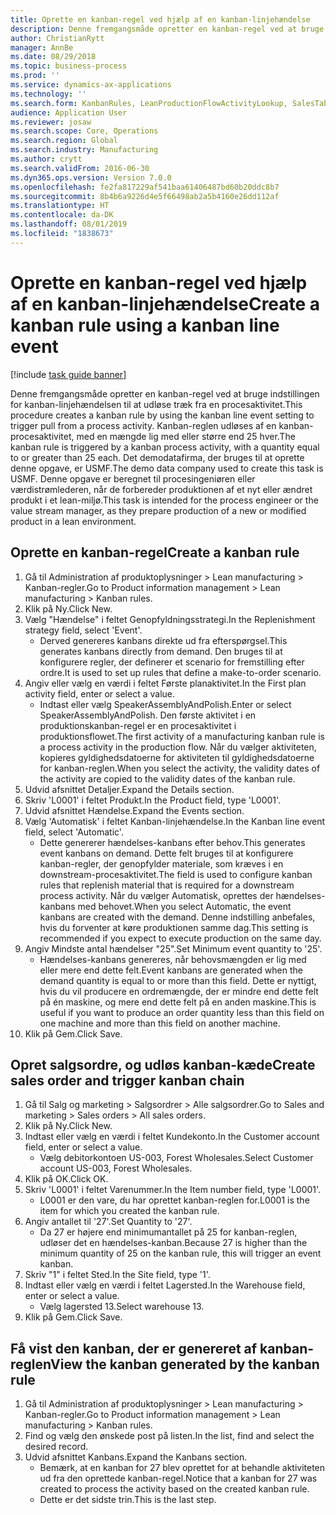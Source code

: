 ```yaml
---
title: Oprette en kanban-regel ved hjælp af en kanban-linjehændelse
description: Denne fremgangsmåde opretter en kanban-regel ved at bruge indstillingen for kanban-linjehændelsen til at udløse træk fra en procesaktivitet.
author: ChristianRytt
manager: AnnBe
ms.date: 08/29/2018
ms.topic: business-process
ms.prod: ''
ms.service: dynamics-ax-applications
ms.technology: ''
ms.search.form: KanbanRules, LeanProductionFlowActivityLookup, SalesTableListPage, SalesCreateOrder, SalesTable
audience: Application User
ms.reviewer: josaw
ms.search.scope: Core, Operations
ms.search.region: Global
ms.search.industry: Manufacturing
ms.author: crytt
ms.search.validFrom: 2016-06-30
ms.dyn365.ops.version: Version 7.0.0
ms.openlocfilehash: fe2fa817229af541baa61406487bd60b20ddc8b7
ms.sourcegitcommit: 8b4b6a9226d4e5f66498ab2a5b4160e26dd112af
ms.translationtype: HT
ms.contentlocale: da-DK
ms.lasthandoff: 08/01/2019
ms.locfileid: "1838673"
---
```

# <a name="create-a-kanban-rule-using-a-kanban-line-event"></a><span data-ttu-id="12a12-103">Oprette en kanban-regel ved hjælp af en kanban-linjehændelse</span><span class="sxs-lookup"><span data-stu-id="12a12-103">Create a kanban rule using a kanban line event</span></span>

[!include [task guide banner](../../includes/task-guide-banner.md)]

<span data-ttu-id="12a12-104">Denne fremgangsmåde opretter en kanban-regel ved at bruge indstillingen for kanban-linjehændelsen til at udløse træk fra en procesaktivitet.</span><span class="sxs-lookup"><span data-stu-id="12a12-104">This procedure creates a kanban rule by using the kanban line event setting to trigger pull from a process activity.</span></span> <span data-ttu-id="12a12-105">Kanban-reglen udløses af en kanban-procesaktivitet, med en mængde lig med eller større end 25 hver.</span><span class="sxs-lookup"><span data-stu-id="12a12-105">The kanban rule is triggered by a kanban process activity, with a quantity equal to or greater than 25 each.</span></span> <span data-ttu-id="12a12-106">Det demodatafirma, der bruges til at oprette denne opgave, er USMF.</span><span class="sxs-lookup"><span data-stu-id="12a12-106">The demo data company used to create this task is USMF.</span></span> <span data-ttu-id="12a12-107">Denne opgave er beregnet til procesingeniøren eller værdistrømlederen, når de forbereder produktionen af et nyt eller ændret produkt i et lean-miljø.</span><span class="sxs-lookup"><span data-stu-id="12a12-107">This task is intended for the process engineer or the value stream manager, as they prepare production of a new or modified product in a lean environment.</span></span>


## <a name="create-a-kanban-rule"></a><span data-ttu-id="12a12-108">Oprette en kanban-regel</span><span class="sxs-lookup"><span data-stu-id="12a12-108">Create a kanban rule</span></span>
1. <span data-ttu-id="12a12-109">Gå til Administration af produktoplysninger > Lean manufacturing > Kanban-regler.</span><span class="sxs-lookup"><span data-stu-id="12a12-109">Go to Product information management > Lean manufacturing > Kanban rules.</span></span>
2. <span data-ttu-id="12a12-110">Klik på Ny.</span><span class="sxs-lookup"><span data-stu-id="12a12-110">Click New.</span></span>
3. <span data-ttu-id="12a12-111">Vælg "Hændelse" i feltet Genopfyldningsstrategi.</span><span class="sxs-lookup"><span data-stu-id="12a12-111">In the Replenishment strategy field, select 'Event'.</span></span>
    * <span data-ttu-id="12a12-112">Derved genereres kanbans direkte ud fra efterspørgsel.</span><span class="sxs-lookup"><span data-stu-id="12a12-112">This generates kanbans directly from demand.</span></span> <span data-ttu-id="12a12-113">Den bruges til at konfigurere regler, der definerer et scenario for fremstilling efter ordre.</span><span class="sxs-lookup"><span data-stu-id="12a12-113">It is used to set up rules that define a make-to-order scenario.</span></span>  
4. <span data-ttu-id="12a12-114">Angiv eller vælg en værdi i feltet Første planaktivitet.</span><span class="sxs-lookup"><span data-stu-id="12a12-114">In the First plan activity field, enter or select a value.</span></span>
    * <span data-ttu-id="12a12-115">Indtast eller vælg SpeakerAssemblyAndPolish.</span><span class="sxs-lookup"><span data-stu-id="12a12-115">Enter or select SpeakerAssemblyAndPolish.</span></span> <span data-ttu-id="12a12-116">Den første aktivitet i en produktionskanban-regel er en procesaktivitet i produktionsflowet.</span><span class="sxs-lookup"><span data-stu-id="12a12-116">The first activity of a manufacturing kanban rule is a process activity in the production flow.</span></span> <span data-ttu-id="12a12-117">Når du vælger aktiviteten, kopieres gyldighedsdatoerne for aktiviteten til gyldighedsdatoerne for kanban-reglen.</span><span class="sxs-lookup"><span data-stu-id="12a12-117">When you select the activity, the validity dates of the activity are copied to the validity dates of the kanban rule.</span></span>  
5. <span data-ttu-id="12a12-118">Udvid afsnittet Detaljer.</span><span class="sxs-lookup"><span data-stu-id="12a12-118">Expand the Details section.</span></span>
6. <span data-ttu-id="12a12-119">Skriv 'L0001' i feltet Produkt.</span><span class="sxs-lookup"><span data-stu-id="12a12-119">In the Product field, type 'L0001'.</span></span>
7. <span data-ttu-id="12a12-120">Udvid afsnittet Hændelse.</span><span class="sxs-lookup"><span data-stu-id="12a12-120">Expand the Events section.</span></span>
8. <span data-ttu-id="12a12-121">Vælg 'Automatisk' i feltet Kanban-linjehændelse.</span><span class="sxs-lookup"><span data-stu-id="12a12-121">In the Kanban line event field, select 'Automatic'.</span></span>
    * <span data-ttu-id="12a12-122">Dette genererer hændelses-kanbans efter behov.</span><span class="sxs-lookup"><span data-stu-id="12a12-122">This generates event kanbans on demand.</span></span>  <span data-ttu-id="12a12-123">Dette felt bruges til at konfigurere kanban-regler, der genopfylder materiale, som kræves i en downstream-procesaktivitet.</span><span class="sxs-lookup"><span data-stu-id="12a12-123">The field is used to configure kanban rules that replenish material that is required for a downstream process activity.</span></span> <span data-ttu-id="12a12-124">Når du vælger Automatisk, oprettes der hændelses-kanbans med behovet.</span><span class="sxs-lookup"><span data-stu-id="12a12-124">When you select Automatic, the event kanbans are created with the demand.</span></span> <span data-ttu-id="12a12-125">Denne indstilling anbefales, hvis du forventer at køre produktionen samme dag.</span><span class="sxs-lookup"><span data-stu-id="12a12-125">This setting is recommended if you expect to execute production on the same day.</span></span>  
9. <span data-ttu-id="12a12-126">Angiv Mindste antal hændelser "25".</span><span class="sxs-lookup"><span data-stu-id="12a12-126">Set Minimum event quantity to '25'.</span></span>
    * <span data-ttu-id="12a12-127">Hændelses-kanbans genereres, når behovsmængden er lig med eller mere end dette felt.</span><span class="sxs-lookup"><span data-stu-id="12a12-127">Event kanbans are generated when the demand quantity is equal to or more than this field.</span></span> <span data-ttu-id="12a12-128">Dette er nyttigt, hvis du vil producere en ordremængde, der er mindre end dette felt på én maskine, og mere end dette felt på en anden maskine.</span><span class="sxs-lookup"><span data-stu-id="12a12-128">This is useful if you want to produce an order quantity less than this field on one machine and more than this field on another machine.</span></span>  
10. <span data-ttu-id="12a12-129">Klik på Gem.</span><span class="sxs-lookup"><span data-stu-id="12a12-129">Click Save.</span></span>

## <a name="create-sales-order-and-trigger-kanban-chain"></a><span data-ttu-id="12a12-130">Opret salgsordre, og udløs kanban-kæde</span><span class="sxs-lookup"><span data-stu-id="12a12-130">Create sales order and trigger kanban chain</span></span>
1. <span data-ttu-id="12a12-131">Gå til Salg og marketing > Salgsordrer > Alle salgsordrer.</span><span class="sxs-lookup"><span data-stu-id="12a12-131">Go to Sales and marketing > Sales orders > All sales orders.</span></span>
2. <span data-ttu-id="12a12-132">Klik på Ny.</span><span class="sxs-lookup"><span data-stu-id="12a12-132">Click New.</span></span>
3. <span data-ttu-id="12a12-133">Indtast eller vælg en værdi i feltet Kundekonto.</span><span class="sxs-lookup"><span data-stu-id="12a12-133">In the Customer account field, enter or select a value.</span></span>
    * <span data-ttu-id="12a12-134">Vælg debitorkontoen US-003, Forest Wholesales.</span><span class="sxs-lookup"><span data-stu-id="12a12-134">Select Customer account US-003, Forest Wholesales.</span></span>  
4. <span data-ttu-id="12a12-135">Klik på OK.</span><span class="sxs-lookup"><span data-stu-id="12a12-135">Click OK.</span></span>
5. <span data-ttu-id="12a12-136">Skriv 'L0001' i feltet Varenummer.</span><span class="sxs-lookup"><span data-stu-id="12a12-136">In the Item number field, type 'L0001'.</span></span>
    * <span data-ttu-id="12a12-137">L0001 er den vare, du har oprettet kanban-reglen for.</span><span class="sxs-lookup"><span data-stu-id="12a12-137">L0001 is the item for which you created the kanban rule.</span></span>  
6. <span data-ttu-id="12a12-138">Angiv antallet til '27'.</span><span class="sxs-lookup"><span data-stu-id="12a12-138">Set Quantity to '27'.</span></span>
    * <span data-ttu-id="12a12-139">Da 27 er højere end minimumantallet på 25 for kanban-reglen, udløser det en hændelses-kanban.</span><span class="sxs-lookup"><span data-stu-id="12a12-139">Because 27 is higher than the minimum quantity of 25 on the kanban rule, this will trigger an event kanban.</span></span>  
7. <span data-ttu-id="12a12-140">Skriv "1" i feltet Sted.</span><span class="sxs-lookup"><span data-stu-id="12a12-140">In the Site field, type '1'.</span></span>
8. <span data-ttu-id="12a12-141">Indtast eller vælg en værdi i feltet Lagersted.</span><span class="sxs-lookup"><span data-stu-id="12a12-141">In the Warehouse field, enter or select a value.</span></span>
    * <span data-ttu-id="12a12-142">Vælg lagersted 13.</span><span class="sxs-lookup"><span data-stu-id="12a12-142">Select warehouse 13.</span></span>  
9. <span data-ttu-id="12a12-143">Klik på Gem.</span><span class="sxs-lookup"><span data-stu-id="12a12-143">Click Save.</span></span>

## <a name="view-the-kanban-generated-by-the-kanban-rule"></a><span data-ttu-id="12a12-144">Få vist den kanban, der er genereret af kanban-reglen</span><span class="sxs-lookup"><span data-stu-id="12a12-144">View the kanban generated by the kanban rule</span></span>
1. <span data-ttu-id="12a12-145">Gå til Administration af produktoplysninger > Lean manufacturing > Kanban-regler.</span><span class="sxs-lookup"><span data-stu-id="12a12-145">Go to Product information management > Lean manufacturing > Kanban rules.</span></span>
2. <span data-ttu-id="12a12-146">Find og vælg den ønskede post på listen.</span><span class="sxs-lookup"><span data-stu-id="12a12-146">In the list, find and select the desired record.</span></span>
3. <span data-ttu-id="12a12-147">Udvid afsnittet Kanbans.</span><span class="sxs-lookup"><span data-stu-id="12a12-147">Expand the Kanbans section.</span></span>
    * <span data-ttu-id="12a12-148">Bemærk, at en kanban for 27 blev oprettet for at behandle aktiviteten ud fra den oprettede kanban-regel.</span><span class="sxs-lookup"><span data-stu-id="12a12-148">Notice that a kanban for 27 was created to process the  activity based on the created kanban rule.</span></span>  
    * <span data-ttu-id="12a12-149">Dette er det sidste trin.</span><span class="sxs-lookup"><span data-stu-id="12a12-149">This is the last step.</span></span>  

